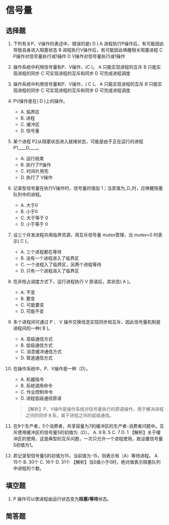 # 信号量

## 选择题
1. 下列有关P、V操作的表述中，错误的是(   D   )
	A  进程执行P操作后，有可能因此导致自身进入阻塞状态
	B  进程执行V操作后，有可能因此唤醒相关阻塞进程
	C  P操作对信号量执行减1操作
	D  V操作对信号量执行减1操作

1. 操作系统中利用信号量和P、V操作，(C )。
A  只能实现进程的互斥    B  只能实现进程的同步
 C  可实现进程的互斥和同步    D  可完成进程调度

1. 操作系统中利用信号量和P、V操作，(  C  )。
    A  只能实现进程的互斥                 B  只能实现进程的同步
    C  可实现进程的互斥和同步             D  可完成进程调度

1. PV操作是在( D )上的操作。 
    - A. 临界区   
    - B. 进程     
    - C. 缓冲区    
    - D. 信号量 

2. 某个进程 P2从阻塞状态进入就绪状态，可能是由于正在运行的进程 P1____D____。 
    - A. 运行结束  
    - B. 执行了P操作  
    - C. 时间片用完   
    - D. 执行了 V操作 

3. 记录型信号量在执行V操作时，信号量的值加 1；当其值为_D_时，应唤醒阻塞队列中的进程。 
    - A. 大于0   
    - B. 小于0    
    - C. 大于等于 0   
    - D. 小于等于 0

4. 设三个并发进程共用临界资源，用互斥信号量 mutex管理，当 mutex=0 时表示( C )。 
    - A. 三个进程都在等待        
    - B. 没有一个进程进入了临界区 
    - C. 一个进程入了临界区，另两个进程等待   
    - D. 只有一个进程进入了临界区 

2. 在非抢占调度方式下，运行进程执行 V 原语后，其状态( A )。 
    - A. 不变 
    - B. 要变 
    - C. 可能要变 
    - D. 可能不变

3. 多个进程间可通过 P 、 V 操作交换信息实现同步和互斥，因此信号量机制是进程间的一种( B )。 
    - A. 高级通信方式 
    - B. 低级通信方式 
    - C. 消息缓冲通信方式 
    - D. 管道通信方式 

3. 在操作系统中，P、V操作是一种（D）。
    - A. 机器指令    
    - B. 系统调用命令   
    - C. 作业控制命令   
    - D. 进程低级通信原语
    > 【解析】P、V操作是操作系统对信号量执行的原语操作，用于解决进程之间的同步关系，属于进程之间的低级通信。

1. 在9个生产者，5个消费者，共享容量为7的缓冲区的生产者-消费者问题中。互斥使用缓冲区的信号量S的初值为（D）。
A. 9        B. 5       C. 7        D. 1
【解析】关于缓冲区的使用，这是典型的互斥问题，一次只允许一个进程使用，故设置信号量S初值为1。

1. 若记录型信号量S的初值为15，当前值为-15，则表示有（A）等待进程。
A. 15个      B. 30个      C. 16个     D. 31个
【解析】当S值小于0时，绝对值表示阻塞队列中进程的个数。

## 填空题

1. P 操作可以使进程由运行状态变为**阻塞/等待**状态。 

## 简答题
